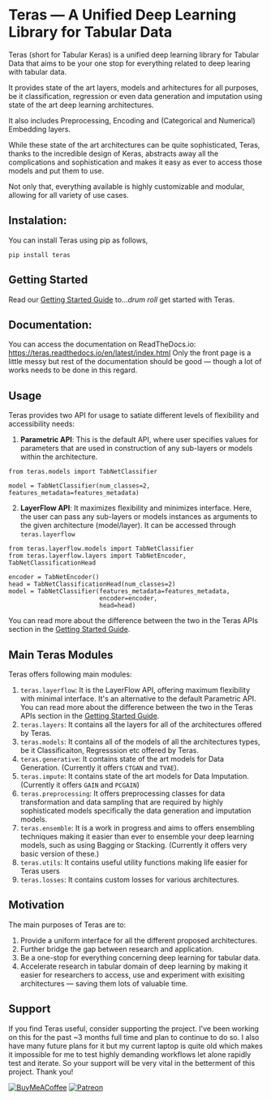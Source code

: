 # Teras — A Unified Deep Learning Library for Tabular Data

Teras (short for Tabular Keras) is a unified deep learning library for Tabular Data that aims to be your one stop for everything related to deep learing with tabular data.

It provides state of the art layers, models and arhitectures for all purposes, be it classification, regression or even data generation and imputation using state of the art deep learning architectures. 

It also includes Preprocessing, Encoding and (Categorical and Numerical) Embedding layers. 

While these state of the art architectures can be quite sophisticated, Teras, thanks to the incredible design of Keras, abstracts away all the complications and sophistication and makes it easy as ever to access those models and put them to use.

Not only that, everything available is highly customizable and modular, allowing for all variety of use cases.

## Instalation:
You can install Teras using pip as follows,
```
pip install teras
```

## Getting Started
Read our [Getting Started Guide](https://github.com/KhawajaAbaid/teras/blob/main/tutorials/getting_started.ipynb) to...*drum roll* get started with Teras.


## Documentation:
You can access the documentation on ReadTheDocs.io: https://teras.readthedocs.io/en/latest/index.html
Only the front page is a little messy but rest of the documentation should be good — though a lot of works needs to be done in this regard.

## Usage
Teras provides two API for usage to satiate different levels of flexibility and accessibility needs:
1. **Parametric API**: This is the default API, where user specifies values for parameters that are used in construction of any sub-layers or models within the architecture.
```
from teras.models import TabNetClassifier

model = TabNetClassifier(num_classes=2, features_metadata=features_metadata)
```
2. **LayerFlow API**: It maximizes flexibility and minimizes interface. Here, the user can pass any sub-layers or models instances as arguments to the given architecture (model/layer). It can be accessed through `teras.layerflow`
```
from teras.layerflow.models import TabNetClassifier
from teras.layerflow.layers import TabNetEncoder, TabNetClassificationHead

encoder = TabNetEncoder()
head = TabNetClassificationHead(num_classes=2)
model = TabNetClassifier(features_metadata=features_metadata,
                         encoder=encoder,
                         head=head)
```
You can read more about the difference between the two in the Teras APIs section in the [Getting Started Guide](https://github.com/KhawajaAbaid/teras/blob/main/tutorials/getting_started.ipynb).

## Main Teras Modules
Teras offers following main modules:

1. `teras.layerflow`: It is the LayerFlow API, offering maximum flexibility with minimal interface. It's an alternative to the default Parametric API. You can read more about the difference between the two in the Teras APIs section in the [Getting Started Guide](https://github.com/KhawajaAbaid/teras/blob/main/tutorials/getting_started.ipynb).
2. `teras.layers`: It contains all the layers for all of the architectures offered by Teras.
3. `teras.models`: It contains all of the models of all the architectures types, be it Classificaiton, Regresssion etc offered by Teras.
4. `teras.generative`: It contains state of the art models for Data Generation. (Currently it offers `CTGAN` and `TVAE`).
5. `teras.impute`: It contains state of the art models for Data Imputation. (Currently it offers `GAIN` and `PCGAIN`)
6. `teras.preprocessing`: It offers preprocessing classes for data transformation and data sampling that are required by highly sophisticated models specifically the data generation and imputation models.
7. `teras.ensemble`: It is a work in progress and aims to offers ensembling techniques making it easier than ever to ensemble your deep learning models, such as using Bagging or Stacking. (Currently it offers very basic version of these.)
8. `teras.utils`: It contains useful utility functions making life easier for Teras users
9. `teras.losses`: It contains custom losses for various architectures.

## Motivation
The main purposes of Teras are to:
1. Provide a uniform interface for all the different proposed architectures.
2. Further bridge the gap between research and application.
3. Be a one-stop for everything concerning deep learning for tabular data.
4. Accelerate research in tabular domain of deep learning by making it easier for researchers to access, use and experiment with exisiting architectures — saving them lots of valuable time.


## Support
If you find Teras useful, consider supporting the project. I've been working on this for the past ~3 months full time and plan to continue to do so. I also have many future plans for it but my current laptop is quite old which makes it impossible for me to test highly demanding workflows let alone rapidly test and iterate. So your support will be very vital in the betterment of this project.
Thank you!

[![BuyMeACoffee](https://img.shields.io/badge/Buy%20Me%20a%20Coffee-ffdd00?style=for-the-badge&logo=buy-me-a-coffee&logoColor=black)](https://www.buymeacoffee.com/KhawajaAbaid)
[![Patreon](https://img.shields.io/badge/Patreon-F96854?style=for-the-badge&logo=patreon&logoColor=white)](https://www.patreon.com/KhawajaAbaid)
